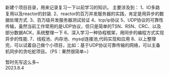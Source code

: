 新建个项目目录，用来记录复习一下以前学习的知识。
主要涉及到：
	1、IO多路复用以及reactor的封装.
	2、reactor的百万并发服务器的实践，肯定是用异步的数据处理方式.
	3、百万级并发服务器测试验证
	4、tcp/ip协议
	5、UDP协议的可靠性传输，虽然当前工作常用的是UDP协议，但只是简单的TSN、RSN、CRC、以及部分数据ACK，系统整理一下
	6、深入学习一种协程框架，用同步的编程方式实现异步的性能.
	7、线程池、内存池、mysql连接池,代码实现和应用
	8、以上整理完，可以试着自己做个小项目，比如：基于UDP协议可靠传输的网络，可以主备机同步的贪吃蛇项目。（PS：果然很简单~）

暂时先写这么多~	
						2023.8.4
